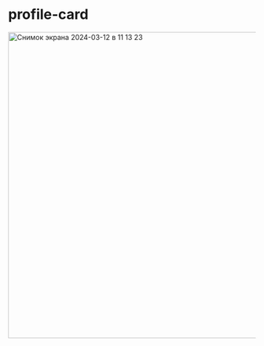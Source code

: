 # profile-card
<img width="623" alt="Снимок экрана 2024-03-12 в 11 13 23" src="https://github.com/meloknaasfalte/profile-card/assets/76536636/9e44d297-c056-470b-8267-8ac7cff4763f">
